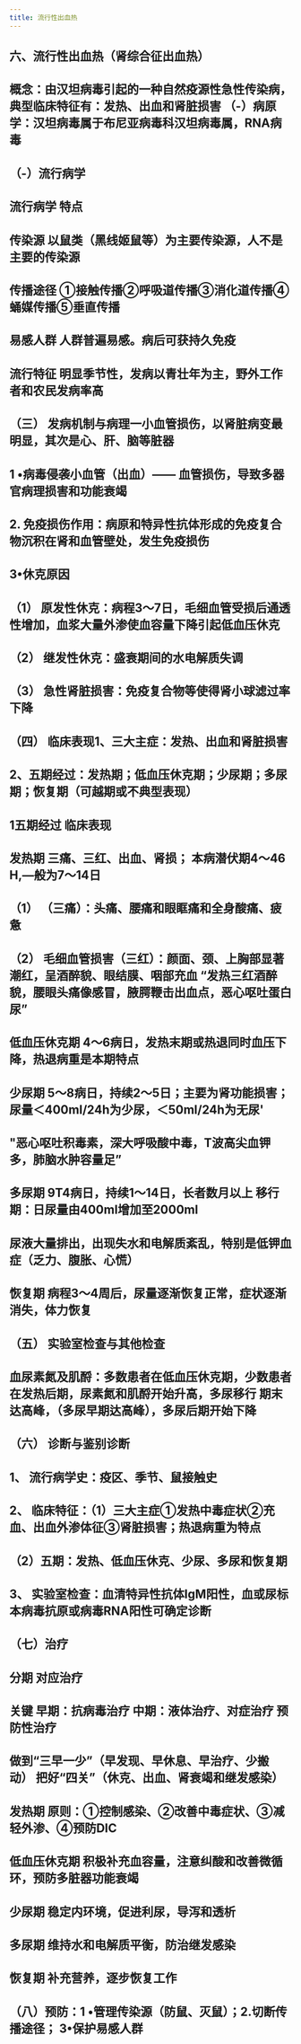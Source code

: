 ```yaml
---
title: 流行性出血热
---
```


## 六、流行性出血热（肾综合征出血热）	

## 概念：由汉坦病毒引起的一种自然疫源性急性传染病，典型临床特征有：发热、出血和肾脏损害 （-）病原学：汉坦病毒属于布尼亚病毒科汉坦病毒属，RNA病毒

## （-）流行病学

## 流行病学	特点

## 传染源	以鼠类（黑线姬鼠等）为主要传染源，人不是主要的传染源

## 传播途径	①接触传播②呼吸道传播③消化道传播④蛹媒传播⑤垂直传播

## 易感人群	人群普遍易感。病后可获持久免疫

## 流行特征	明显季节性，发病以青壮年为主，野外工作者和农民发病率高

## （三）	发病机制与病理一小血管损伤，以肾脏病变最明显，其次是心、肝、脑等脏器

## 1 •病毒侵袭小血管（出血）—— 血管损伤，导致多器官病理损害和功能衰竭

## 2.	免疫损伤作用：病原和特异性抗体形成的免疫复合物沉积在肾和血管壁处，发生免疫损伤

## 3•休克原因

## （1）	原发性休克：病程3〜7日，毛细血管受损后通透性增加，血浆大量外渗使血容量下降引起低血压休克

## （2）	继发性休克：盛衰期间的水电解质失调

## （3）	急性肾脏损害：免疫复合物等使得肾小球滤过率下降

## （四）	临床表现1、三大主症：发热、出血和肾脏损害

## 2、五期经过：发热期；低血压休克期；少尿期；多尿期；恢复期（可越期或不典型表现）

## 1五期经过	临床表现

## 发热期	三痛、三红、出血、肾损；	本病潜伏期4〜46 H,—般为7〜14日

## （1）	（三痛）：头痛、腰痛和眼眶痛和全身酸痛、疲惫

## （2）	毛细血管损害（三红）：颜面、颈、上胸部显著潮红，呈酒醉貌、眼结膜、咽部充血 “发热三红酒醉貌，腰眼头痛像感冒，腋腭鞭击出血点，恶心呕吐蛋白尿”

## 低血压休克期	4〜6病日，发热末期或热退同时血压下降，热退病重是本期特点

## 少尿期	5〜8病日，持续2〜5日；主要为肾功能损害；尿量＜400ml/24h为少尿，＜50ml/24h为无尿'

## "恶心呕吐积毒素，深大呼吸酸中毒，T波高尖血钾多，肺脑水肿容量足”

## 多尿期	9T4病日，持续1〜14日，长者数月以上	移行期：日尿量由400ml增加至2000ml

## 尿液大量排出，出现失水和电解质紊乱，特别是低钾血症（乏力、腹胀、心慌）

## 恢复期	病程3〜4周后，尿量逐渐恢复正常，症状逐渐消失，体力恢复

## （五）	实验室检查与其他检查

## 血尿素氮及肌酹：多数患者在低血压休克期，少数患者在发热后期，尿素氮和肌酹开始升高，多尿移行 期末达高峰，（多尿早期达高峰），多尿后期开始下降

## （六）	诊断与鉴别诊断

## 1、	流行病学史：疫区、季节、鼠接触史

## 2、	临床特征：（1）三大主症①发热中毒症状②充血、出血外渗体征③肾脏损害；热退病重为特点

## （2）五期：发热、低血压休克、少尿、多尿和恢复期

## 3、	实验室检查：血清特异性抗体IgM阳性，血或尿标本病毒抗原或病毒RNA阳性可确定诊断

## （七）治疗

## 分期	对应治疗

## 关键	早期：抗病毒治疗 中期：液体治疗、对症治疗	预防性治疗

## 做到“三早一少”（早发现、早休息、早治疗、少搬动） 把好“四关”（休克、出血、肾衰竭和继发感染）

## 发热期	原则：①控制感染、②改善中毒症状、③减轻外渗、④预防DIC

## 低血压休克期	积极补充血容量，注意纠酸和改善微循环，预防多脏器功能衰竭

## 少尿期	稳定内环境，促进利尿，导泻和透析

## 多尿期	维持水和电解质平衡，防治继发感染

## 恢复期	补充营养，逐步恢复工作

## （八）预防：1 •管理传染源（防鼠、灭鼠）；2.切断传播途径；	3•保护易感人群
